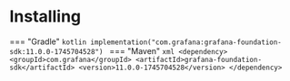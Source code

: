 # Installing

=== "Gradle"
    ```kotlin
    implementation("com.grafana:grafana-foundation-sdk:11.0.0-1745704528")
    ```
=== "Maven"
    ```xml
    <dependency>
        <groupId>com.grafana</groupId>
        <artifactId>grafana-foundation-sdk</artifactId>
        <version>11.0.0-1745704528</version>
    </dependency>
    ```
